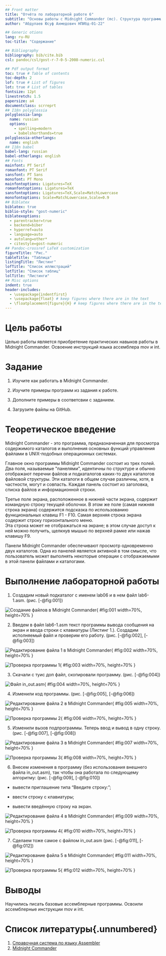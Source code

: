 ```yaml
---
## Front matter
title: "Отчёта по лабораторной работе 6"
subtitle: "Основы работы с Midnight Commander (mc). Структура программы на языке ассемблера NASM"
author: "Абдулаев Юсуф Ахмедович НПИбд-01-22"

## Generic otions
lang: ru-RU
toc-title: "Содержание"

## Bibliography
bibliography: bib/cite.bib
csl: pandoc/csl/gost-r-7-0-5-2008-numeric.csl

## Pdf output format
toc: true # Table of contents
toc-depth: 2
lof: true # List of figures
lot: true # List of tables
fontsize: 12pt
linestretch: 1.5
papersize: a4
documentclass: scrreprt
## I18n polyglossia
polyglossia-lang:
  name: russian
  options:
	- spelling=modern
	- babelshorthands=true
polyglossia-otherlangs:
  name: english
## I18n babel
babel-lang: russian
babel-otherlangs: english
## Fonts
mainfont: PT Serif
romanfont: PT Serif
sansfont: PT Sans
monofont: PT Mono
mainfontoptions: Ligatures=TeX
romanfontoptions: Ligatures=TeX
sansfontoptions: Ligatures=TeX,Scale=MatchLowercase
monofontoptions: Scale=MatchLowercase,Scale=0.9
## Biblatex
biblatex: true
biblio-style: "gost-numeric"
biblatexoptions:
  - parentracker=true
  - backend=biber
  - hyperref=auto
  - language=auto
  - autolang=other*
  - citestyle=gost-numeric
## Pandoc-crossref LaTeX customization
figureTitle: "Рис."
tableTitle: "Таблица"
listingTitle: "Листинг"
lofTitle: "Список иллюстраций"
lotTitle: "Список таблиц"
lolTitle: "Листинги"
## Misc options
indent: true
header-includes:
  - \usepackage{indentfirst}
  - \usepackage{float} # keep figures where there are in the text
  - \floatplacement{figure}{H} # keep figures where there are in the text
---
```


# Цель работы

Целью работы является приобретение практических навыков работы в Midnight Commander. 
Освоение инструкций языка ассемблера mov и int.

# Задание

1. Изучите как работать в Midnight Commander.

2. Изучите примеры программ из задания к работе.

3. Дополните примеры в соответсвии с заданием.

4. Загрузите файлы на GitHub.

# Теоретическое введение

Midnight  Commander - это программа, предназначенная для просмотра содержимого каталогов и выполнения основных функций управления файлами в UNIX-подобных операционных системах.

Главное  окно  программы  Midnight  Commander  состоит из трех полей. Два поля, называемые "панелями", идентичны по структуре и  обычно  отображают  перечни  файлов  и  подкаталогов 
каких-то  двух каталогов файловой структуры. Эти каталоги в общем случае различны, хотя, в частности, могут  и  совпасть.  Каждая  панель  состоит  из  заголовка,  списка  файлов  и информационной строки.

Третье поле экрана, расположенное в нижней части экрана, содержит командную строку текущей оболочки.  В  этом  же  поле  (самая  нижняя  строка  экрана)  содержится   подсказка   по 
использованию  функциональных клавиш F1 - F10. Самая верхняя строка экрана содержит строку горизонтального меню.  
Эта строка может не отображаться на экране; в этом случае доступ  к ней можно получить, щелкнув мышью по верхней рамке или нажав клавишу F9.

Панели  Midnight  Commander  обеспечивают  просмотр  одновременно  двух каталогов. 
Одна из панелей является активной  в  том  смысле,  что  пользователь  может  выполнять  некоторые операции  с отображаемыми в этой панели файлами и каталогами. 

# Выполнение лабораторной работы

1. Создадим  новый подкаталог с именем lab06 и в нем файл lab6-1.asm. (рис. [-@fig:001])

![Создание файлов в Midnight Commander](image/01.png){ #fig:001 width=70%, height=70% }

2. Введем в файл lab6-1.asm текст программы вывода сообщения на экран и 
ввода строки с клавиатуры (Листинг 1.). 
Создадим исполняемый файл и проверим его работу. (рис. [-@fig:002], [-@fig:003])

![Редактирование файла 1 в Midnight Commander](image/02.png){ #fig:002 width=70%, height=70% }

![Проверка программы 1](image/03.png){ #fig:003 width=70%, height=70% }

3. Скачали с туис доп файл, скопировали программу. (рис. [-@fig:004])

![Файл in_out.asm](image/04.png){ #fig:004 width=70%, height=70% }

4. Изменили код программы. (рис. [-@fig:005], [-@fig:006])

![Редактирование файла 2 в Midnight Commander](image/05.png){ #fig:005 width=70%, height=70% }

![Проверка программы 2](image/06.png){ #fig:006 width=70%, height=70% }

5. Изменили вызов подпрограммы. Теперь ввод и вывод в одну строку. (рис. [-@fig:007], [-@fig:008])

![Редактирование файла 3 в Midnight Commander](image/07.png){ #fig:007 width=70%, height=70% }

![Проверка программы 3](image/08.png){ #fig:008 width=70%, height=70% }

6.	Внесем изменения в программу (без использования внешнего файла in_out.asm), 
так чтобы она работала по следующему алгоритму:  (рис. [-@fig:009], [-@fig:010])

* вывести приглашение типа “Введите строку:”;

* ввести строку с клавиатуры;

* вывести введённую строку на экран.

![Редактирование файла 4 в Midnight Commander](image/09.png){ #fig:009 width=70%, height=70% }

![Проверка программы 4](image/10.png){ #fig:010 width=70%, height=70% }

7. Сделаем тоже самое с файлом in_out.asm (рис. [-@fig:011], [-@fig:012])

![Редактирование файла 5 в Midnight Commander](image/11.png){ #fig:011 width=70%, height=70% }

![Проверка программы 5](image/12.png){ #fig:012 width=70%, height=70% }

# Выводы

Научились писать базовые ассемблерные программы. Освоили ассемблерные инструкции mov и int.

# Список литературы{.unnumbered}

1. [Справочная система по языку Assembler](https://www.i-assembler.ru/25/Text/Structur.htm)
2. [Midnight Commander](https://midnight-commander.org/)
